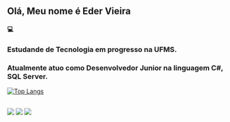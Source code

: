 ## Olá, Meu nome é Eder Vieira

#### 💻 </br>

### Estudande de Tecnologia em progresso na UFMS.
### Atualmente atuo como Desenvolvedor Junior na linguagem C#, SQL Server.


[![Top Langs](https://github-readme-stats.vercel.app/api/top-langs/?username=EderVoR&layout=compact&theme=dark)](https://github.com/anuraghazra/github-readme-stats)  

<!--
<div>
  <a href="ww.github.com/EderVoR">
    <img src="https://github-readme-stats.vercel.app/api/top-langs/?username=EderVoR&theme=blue-green"></img></a>
</div> -->
</br>


<div>
  <a href="mailto:eder.edy@gmail.com" target="_blank">
    <img src="https://img.shields.io/badge/Gmail-D14836?style=for-the-badge&logo=gmail&logoColor=white"></img></a>
  <a href="https://instagram.com/eder.edy" target="_blank">
    <img src="https://img.shields.io/badge/Instagram-E4405F?style=for-the-badge&logo=instagram&logoColor=white" target="_blank"></img></a>
  <a href="https://www.linkedin.com/in/edervieira/" target="_blank">
   <img src="https://img.shields.io/badge/LinkedIn-0077B5?style=for-the-badge&logo=linkedin&logoColor=white" target="_blank"></img></a>
<div>
